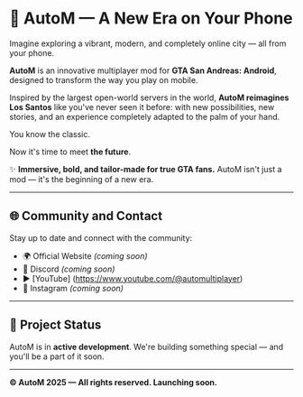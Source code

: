 # 👑 AutoM — A New Era on Your Phone

Imagine exploring a vibrant, modern, and completely online city — all from your phone.

**AutoM** is an innovative multiplayer mod for **GTA San Andreas: Android**, designed to transform the way you play on mobile.

Inspired by the largest open-world servers in the world, **AutoM reimagines Los Santos** like you've never seen it before: with new possibilities, new stories, and an experience completely adapted to the palm of your hand.

You know the classic.

Now it's time to meet **the future**.

✨ **Immersive, bold, and tailor-made for true GTA fans.**
AutoM isn't just a mod — it's the beginning of a new era.

---

## 🌐 Community and Contact

Stay up to date and connect with the community:

* 🌍 Official Website *(coming soon)*
* 💬 Discord *(coming soon)*
* ▶️ [YouTube] (https://www.youtube.com/@automultiplayer)
* 📸 Instagram *(coming soon)*

---

## 🚧 Project Status

AutoM is in **active development**.
We're building something special — and you'll be a part of it soon.

---

**© AutoM 2025 — All rights reserved. Launching soon.**
